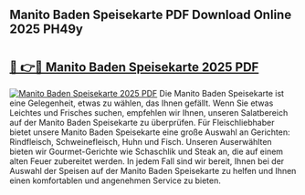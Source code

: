 ## Manito Baden Speisekarte PDF Download Online 2025 PH49y

# <h2><a href="http://gcb56bk.nevu.top/?p=Manito+Baden+Speisekarte">🔗 👉🔴 Manito Baden Speisekarte 2025 PDF</a></h2>

[![Manito Baden Speisekarte 2025 PDF](https://i.imgur.com/dBaPXMq.png)](http://gcb56bk.nevu.top/?p=Manito+Baden+Speisekarte)
Die Manito Baden Speisekarte ist eine Gelegenheit, etwas zu wählen, das Ihnen gefällt. Wenn Sie etwas Leichtes und Frisches suchen, empfehlen wir Ihnen, unseren Salatbereich auf der Manito Baden Speisekarte zu überprüfen. Für Fleischliebhaber bietet unsere Manito Baden Speisekarte eine große Auswahl an Gerichten: Rindfleisch, Schweinefleisch, Huhn und Fisch. Unseren Auserwählten bieten wir Gourmet-Gerichte wie Schaschlik und Steak an, die auf einem alten Feuer zubereitet werden. In jedem Fall sind wir bereit, Ihnen bei der Auswahl der Speisen auf der Manito Baden Speisekarte zu helfen und Ihnen einen komfortablen und angenehmen Service zu bieten.
